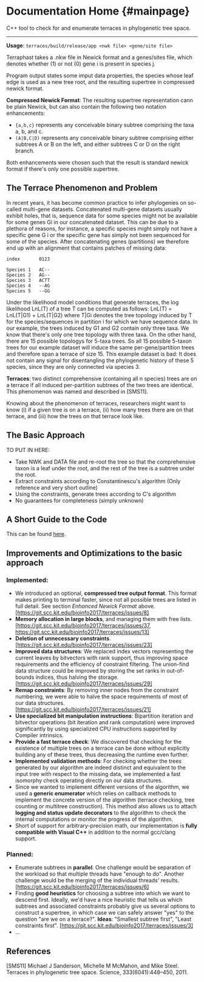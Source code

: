 Documentation Home                         {#mainpage}
==================
   
C++ tool to check for and enumerate terraces in phylogenetic tree space.

-----

**Usage**: `terraces/build/release/app <nwk file> <gene/site file>`

Terraphast takes a .nkw file in Newick format and a genes/sites file, which denotes whether (1) or not (0) gene i is present in species j.

Program output states some imput data properties, the species whose leaf edge is used as a new tree root, and the resulting supertree in compressed newick format.



**Compressed Newick Format**: The resulting supertree representation cann be plain Newick, but can also contain the following two notation enhancements:
- `{a,b,c}` represents any conceivable binary subtree comprising the taxa a, b, and c.
- `(A|B,C|D)` represents any conceivable binary subtree comprising either subtrees A or B on the left, and either subtrees C or D on the right branch.

Both enhancements were chosen such that the result is standard newick format if there's only one possible supertree.



## The Terrace Phenomenon and Problem
In recent years, it has become common practice to infer phylogenies on so-called multi-gene datasets. Concatenated multi-gene datasets usually exhibit holes, that is, sequence data for some species might not be available for some genes Gi in our concatenated dataset. This can be due to a plethora of reasons, for instance, a specific species might simply not have a specific gene G i or the specific gene has simply not been sequenced for some of the species. After concatenating genes (partitions) we therefore end up with an alignment that contains patches of missing data:

```
index       0123

Species 1   AC--
Species 2   AG--
Species 3   ACTT
Species 4   --AG
Species 5   --GG
```

Under the likelihood model conditions that generate terraces, the log likelihood LnL(T) of a tree T can be computed as follows: LnL(T) = LnL(T|G1) + LnL(T|G2) where T|Gi denotes the tree topology induced by T for the species/sequences in partition i for which we have sequence data. In our example, the trees induced by G1 and G2 contain only three taxa. We know that there's only one tree topology with three taxa. On the other hand, there are 15 possible topologys for 5-taxa trees. So all 15 possible 5-taxon trees for our example dataset will induce the same per-gene/partition trees and therefore span a terrace of size 15.
This example dataset is bad: It does not contain any signal for disentangling
the phylogenetic history of these 5 species, since they are only connected via species 3.

**Terraces**: two distinct comprehensive (containing all n species) trees are on a terrace if all induced per-partition subtrees of the two trees are identical. This phenomenon was named and described in [SMS11].

Knowing about the phenomenon of terraces, researchers might want to know
(i) if a given tree is on a terrace, 
(ii) how many trees there are on that terrace, and 
(iii) how the trees on that terrace look like.

## The Basic Approach

TO PUT IN HERE:
-  Take NWK and DATA file and re-root the tree so that the comprehensive taxon is a leaf under the root, and the rest of the tree is a subtree under the root.
-  Extract constraints according to Constantinescu's algorithm (Only reference and very short outline)
-  Using the constraints, generate trees according to C's algorithm
-  No guarantees for completeness (simply unknown)

## A Short Guide to the Code

This can be found [here](documentation/walkthrough.md).

## Improvements and Optimizations to the basic approach

### Implemented:

- We introduced an optional, **compressed tree output format**. This format makes printing to terminal faster, since not all possible trees are listed in full detail. See section *Enhanced Newick Format* above. [https://git.scc.kit.edu/bioinfo2017/terraces/issues/8]
- **Memory allocation in large blocks**, and managing them with free lists. [https://git.scc.kit.edu/bioinfo2017/terraces/issues/37, https://git.scc.kit.edu/bioinfo2017/terraces/issues/13]
- **Deletion of unnecessary constraints**. [https://git.scc.kit.edu/bioinfo2017/terraces/issues/23]
- **Improved data structures**: We replaced index vectors representing the current leaves by bitvectors with rank support, thus improving space requirements and the efficiency of constraint filtering. The union-find data structure could be improved by storing the set ranks in out-of-bounds indices, thus halving the storage. [https://git.scc.kit.edu/bioinfo2017/terraces/issues/29]
- **Remap constraints**: By removing inner nodes from the constraint numbering, we were able to halve the space requirements of most of our data structures. [https://git.scc.kit.edu/bioinfo2017/terraces/issues/21]
- **Use specialized bit manipulation instructions**: Bipartition iteration and bitvector operations (bit iteration and rank computation) were improved significantly by using specialized CPU instructions supported by Compiler intrinsics.
- **Provide a fast terrace check**: We discovered that checking for the existence of multiple trees on a terrace can be done without explicitly building any of these trees, thus decreasing the runtime even further.
- **Implemented validation methods**: For checking whether the trees generated by our algorithm are indeed distinct and equivalent to the input tree with respect to the missing data, we implemented a fast isomorphy check operating directly on our data structures.
- Since we wanted to implement different versions of the algorithm, we used a **generic enumerator** which relies on callback methods to implement the concrete version of the algorithm (terrace checking, tree counting or multitree construction). This method also allows us to attach **logging and status update decorators** to the algorithm to check the internal computations or monitor the progress of the algorithm.
- Short of support for arbitrary-precision math, our implementation is **fully compatible with Visual C++** in addition to the normal gcc/clang support.

### Planned:

- Enumerate subtrees in **parallel**. One challenge would be separation of the workload so that multiple threads have "enough to do". Another challenge would be the merging of the individual threads' results. [https://git.scc.kit.edu/bioinfo2017/terraces/issues/6]
- Finding **good heuristics** for choosing a subtree into which we want to descend first. Ideally, we'd have a nice heuristic that tells us which subtrees and associated constraints probably give us several options to construct a supertree, in which case we can safely answer "yes" to the question "are we on a terrace?". **Ideas**: "Smallest subtree first", "Least constraints first". [https://git.scc.kit.edu/bioinfo2017/terraces/issues/3]
- ...

## References
[SMS11] Michael J Sanderson, Michelle M McMahon, and Mike Steel. Terraces in phylogenetic
tree space. Science, 333(6041):448–450, 2011.
